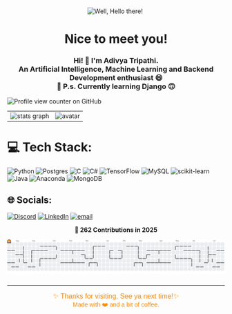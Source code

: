 <p align="center">
  <img src="assets/Gif2.gif" alt="Well, Hello there!" width="1200" />
  <img height="20" />
</p>
<h1 align="center">Nice to meet you!</h1>
<h3 align="center"><b>Hi! 👋 I'm Adivya Tripathi.</b><br> An <b>Artificial Intelligence</b>, <b>Machine Learning</b> and <b>Backend Development</b> enthusiast 😄<br/>
🌱 P.s. Currently learning Django 🙃</h3>

![Profile view counter on GitHub](https://komarev.com/ghpvc/?username=UnitivePluto1)
<div align="center">
  <table>
    <tr>
      <td>
        <img src="https://github-readme-stats.vercel.app/api?username=UnitivePluto1&hide_title=false&hide_rank=false&show_icons=true&include_all_commits=true&count_private=true&disable_animations=false&theme=synthwave&locale=en&hide_border=false&cache_bust=1" height="150"  alt="stats graph" />
      </td>
      <td>
        <img src="https://i.pinimg.com/736x/33/aa/de/33aade5720bba354fbf841a9b780709a.jpg" height="150" width="180" alt="avatar" />
      </td>
    </tr>
  </table>
</div>


# 💻 Tech Stack:
![Python](https://img.shields.io/badge/python-3670A0?style=flat&logo=python&logoColor=ffdd54) 
![Postgres](https://img.shields.io/badge/postgres-%23316192.svg?style=flat&logo=postgresql&logoColor=white) 
![C](https://img.shields.io/badge/c-%2300599C.svg?style=flat&logo=c&logoColor=white) 
![C#](https://img.shields.io/badge/c%23-%23239120.svg?style=flat&logo=csharp&logoColor=white) 
![TensorFlow](https://img.shields.io/badge/TensorFlow-%23FF6F00.svg?style=flat&logo=TensorFlow&logoColor=white) 
![MySQL](https://img.shields.io/badge/mysql-4479A1.svg?style=flat&logo=mysql&logoColor=white) 
![scikit-learn](https://img.shields.io/badge/scikit--learn-%23F7931E.svg?style=flat&logo=scikit-learn&logoColor=white) 
![Java](https://img.shields.io/badge/java-%23ED8B00.svg?style=flat&logo=openjdk&logoColor=white) 
![Anaconda](https://img.shields.io/badge/Anaconda-%2344A833.svg?style=flat&logo=anaconda&logoColor=white) 
![MongoDB](https://img.shields.io/badge/MongoDB-%234ea94b.svg?style=flat&logo=mongodb&logoColor=white)


## 🌐 Socials:
[![Discord](https://img.shields.io/badge/Discord-%237289DA.svg?logo=discord&logoColor=white)](https://discord.gg/unitivepluto659) 
[![LinkedIn](https://img.shields.io/badge/LinkedIn-%230077B5.svg?logo=linkedin&logoColor=white)](https://linkedin.com/in/adivya-tripathi-6419b628a/) 
[![email](https://img.shields.io/badge/Email-D14836?logo=gmail&logoColor=white)](mailto:adivyatripathi93@gmail.com) 


<p align="center">
  <strong>🐍 262 Contributions in 2025</strong>
</p>
<picture>
  <source media="(prefers-color-scheme: dark)" srcset="https://raw.githubusercontent.com/UnitivePluto1/UnitivePluto1/output/pacman-contribution-graph-dark.svg">
  <source media="(prefers-color-scheme: light)" srcset="https://raw.githubusercontent.com/UnitivePluto1/UnitivePluto1/output/pacman-contribution-graph.svg">
  <img alt="pacman contribution graph" src="https://raw.githubusercontent.com/UnitivePluto1/UnitivePluto1/output/pacman-contribution-graph.svg">
</picture>

###

<hr />

<p align="center" style="color:#ff8c00; font-family: 'Orbitron', sans-serif; font-size: 16px;">
  ✨ Thanks for visiting, See ya next time!✨<br/>
  <span style="font-size:14px;">Made with ❤️ and a bit of coffee.</span>
</p>
